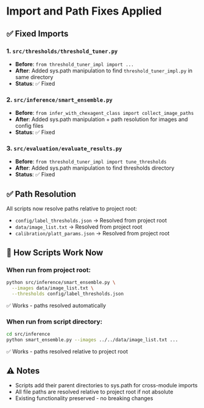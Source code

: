 # Import and Path Fixes Applied

## ✅ Fixed Imports

### 1. `src/thresholds/threshold_tuner.py`
- **Before**: `from threshold_tuner_impl import ...`
- **After**: Added sys.path manipulation to find `threshold_tuner_impl.py` in same directory
- **Status**: ✅ Fixed

### 2. `src/inference/smart_ensemble.py`
- **Before**: `from infer_with_chexagent_class import collect_image_paths`
- **After**: Added sys.path manipulation + path resolution for images and config files
- **Status**: ✅ Fixed

### 3. `src/evaluation/evaluate_results.py`
- **Before**: `from threshold_tuner_impl import tune_thresholds`
- **After**: Added sys.path manipulation to find thresholds directory
- **Status**: ✅ Fixed

## ✅ Path Resolution

All scripts now resolve paths relative to project root:
- `config/label_thresholds.json` → Resolved from project root
- `data/image_list.txt` → Resolved from project root  
- `calibration/platt_params.json` → Resolved from project root

## 📝 How Scripts Work Now

### When run from project root:
```bash
python src/inference/smart_ensemble.py \
  --images data/image_list.txt \
  --thresholds config/label_thresholds.json
```
✅ Works - paths resolved automatically

### When run from script directory:
```bash
cd src/inference
python smart_ensemble.py --images ../../data/image_list.txt ...
```
✅ Works - paths resolved relative to project root

## ⚠️ Notes

- Scripts add their parent directories to sys.path for cross-module imports
- All file paths are resolved relative to project root if not absolute
- Existing functionality preserved - no breaking changes

